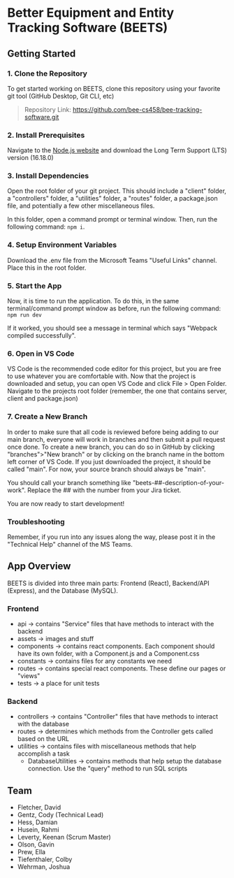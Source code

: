# Better Equipment and Entity Tracking Software (BEETS)

## Getting Started

### 1. Clone the Repository
To get started working on BEETS, clone this repository using your favorite git tool (GitHub Desktop, Git CLI, etc)

>Repository Link: https://github.com/bee-cs458/bee-tracking-software.git

### 2. Install Prerequisites
Navigate to the [Node.js website](https://nodejs.org/en/download/) and download the Long Term Support (LTS) version (16.18.0)

### 3. Install Dependencies
Open the root folder of your git project. This should include a "client" folder, a "controllers" folder, a "utilities" folder, a "routes" folder, a package.json file, and potentially a few other miscellaneous files. 

In this folder, open a command prompt or terminal window. Then, run the following command: `npm i`.

### 4. Setup Environment Variables
Download the .env file from the Microsoft Teams "Useful Links" channel. Place this in the root folder.

### 5. Start the App
Now, it is time to run the application. To do this, in the same terminal/command prompt window as before, run the following command: `npm run dev`

If it worked, you should see a message in terminal which says "Webpack compiled successfully".

### 6. Open in VS Code
VS Code is the recommended code editor for this project, but you are free to use whatever you are comfortable with. Now that the project is downloaded and setup, you can open VS Code and click File > Open Folder. Navigate to the projects root folder (remember, the one that contains server, client and package.json)

### 7. Create a New Branch
In order to make sure that all code is reviewed before being adding to our main branch, everyone will work in branches and then submit a pull request once done. To create a new branch, you can do so in GitHub by clicking "branches">"New branch" or by clicking on the branch name in the bottom left corner of VS Code. If you just downloaded the project, it should be called "main". For now, your source branch should always be "main". 

You should call your branch something like "beets-##-description-of-your-work". Replace the ## with the number from your Jira ticket. 

You are now ready to start development! 

### Troubleshooting
Remember, if you run into any issues along the way, please post it in the "Technical Help" channel of the MS Teams.

## App Overview
BEETS is divided into three main parts: Frontend (React), Backend/API (Express), and the Database (MySQL).

### Frontend
- api -> contains "Service" files that have methods to interact with the backend
- assets -> images and stuff
- components -> contains react components. Each component should have its own folder, with a Component.js and a Component.css
- constants -> contains files for any constants we need
- routes -> contains special react components. These define our pages or "views"
- tests -> a place for unit tests

### Backend
- controllers -> contains "Controller" files that have methods to interact with the database
- routes -> determines which methods from the Controller gets called based on the URL
- utilities -> contains files with miscellaneous methods that help accomplish a task
    - DatabaseUtilities -> contains methods that help setup the database connection. Use the "query" method to run SQL scripts

## Team
- Fletcher, David
- Gentz, Cody (Technical Lead)
- Hess, Damian
- Husein, Rahmi
- Leverty, Keenan (Scrum Master)
- Olson, Gavin
- Prew, Ella
- Tiefenthaler, Colby
- Wehrman, Joshua

